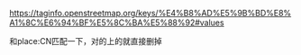 https://taginfo.openstreetmap.org/keys/%E4%B8%AD%E5%9B%BD%E8%A1%8C%E6%94%BF%E5%8C%BA%E5%88%92#values

和place:CN匹配一下，对的上的就直接删掉